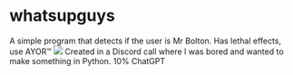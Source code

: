 # whatsupguys
A simple program that detects if the user is Mr Bolton. Has lethal effects, use AYOR™
<img src="https://cdn.discordapp.com/attachments/1034298544267468852/1348613581637423135/16f3de2877e0275088a56efdf427dd7b.png?ex=67d019c5&is=67cec845&hm=3748d35b0d60d0e6ac08a222bd8cfcec5e504dfd84c43ed6c289f57cc8a9850c&">
Created in a Discord call where I was bored and wanted to make something in Python. 10% ChatGPT
